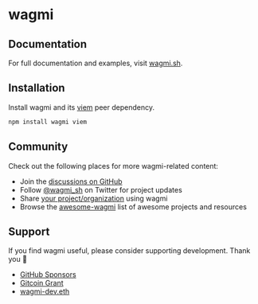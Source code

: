 # wagmi

## Documentation

For full documentation and examples, visit [wagmi.sh](https://wagmi.sh).

## Installation

Install wagmi and its [viem](https://viem.sh) peer dependency.

```bash
npm install wagmi viem
```

## Community

Check out the following places for more wagmi-related content:

- Join the [discussions on GitHub](https://github.com/wagmi-dev/wagmi/discussions)
- Follow [@wagmi_sh](https://twitter.com/wagmi_sh) on Twitter for project updates
- Share [your project/organization](https://github.com/wagmi-dev/wagmi/discussions/201) using wagmi
- Browse the [awesome-wagmi](https://github.com/wagmi-dev/awesome-wagmi) list of awesome projects and resources

## Support

If you find wagmi useful, please consider supporting development. Thank you 🙏

- [GitHub Sponsors](https://github.com/sponsors/wagmi-dev?metadata_campaign=readme_wagmi)
- [Gitcoin Grant](https://wagmi.sh/gitcoin)
- [wagmi-dev.eth](https://etherscan.io/enslookup-search?search=wagmi-dev.eth)
